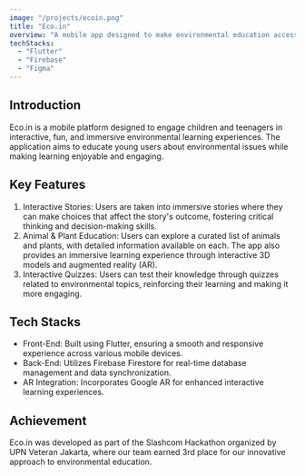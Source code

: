```yaml
---
image: "/projects/ecoin.png"
title: "Eco.in"
overview: "A mobile app designed to make environmental education accessible and enjoyable for children and teenagers."
techStacks:
  - "Flutter"
  - "Firebase"
  - "Figma"
---
```


## Introduction

Eco.in is a mobile platform designed to engage children and teenagers in interactive, fun, and immersive environmental learning experiences. The application aims to educate young users about environmental issues while making learning enjoyable and engaging.

## Key Features

1. Interactive Stories: Users are taken into immersive stories where they can make choices that affect the story's outcome, fostering critical thinking and decision-making skills.
2. Animal & Plant Education: Users can explore a curated list of animals and plants, with detailed information available on each. The app also provides an immersive learning experience through interactive 3D models and augmented reality (AR).
3. Interactive Quizzes: Users can test their knowledge through quizzes related to environmental topics, reinforcing their learning and making it more engaging.

## Tech Stacks

- Front-End: Built using Flutter, ensuring a smooth and responsive experience across various mobile devices.
- Back-End: Utilizes Firebase Firestore for real-time database management and data synchronization.
- AR Integration: Incorporates Google AR for enhanced interactive learning experiences.

## Achievement

Eco.in was developed as part of the Slashcom Hackathon organized by UPN Veteran Jakarta, where our team earned 3rd place for our innovative approach to environmental education.
